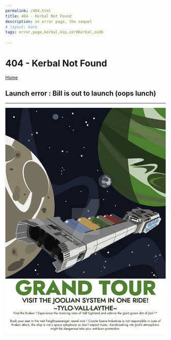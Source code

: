 ```yaml
---
permalink: /404.html
title: 404 - Kerbal Not Found
description: an error page, the sequel
# layout: bare
tags: error,page,kerbal,ksp,zer0Kerbal,zedK

---
```


<!-- 404.md v1.0.3.0
CargoBays (DCB)
created: 01 Feb 2022
updated: 07 Mar 2022 -->

<script src="https://kit.fontawesome.com/0ea5493613.js" crossorigin="anonymous"></script>
<i class="fa fa-gear fa-spin fa-2x" style="color: firebrick"></i>

# 404 - Kerbal Not Found

[Home](https://zer0kerbal.github.io/CargoBays)

## Launch error : Bill is out to launch (oops lunch)

---

![Space Ground Tour by discoslelge](https://github.com/zer0Kerbal/JoolianDiscovery/blob/master/img/space-grand-tour-ksp-by-discoslelge-dbvxxbz-fullview.png?raw=true)

<!-- this file CC BY-NC-ND 3.0 Unported by zer0Kerbal -->